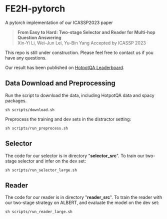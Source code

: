 # FE2H-pytorch

A pytorch implementation of our ICASSP2023 paper
>**From Easy to Hard: Two-stage Selector and Reader for Multi-hop Question Answering**  
>Xin-Yi Li, Wei-Jun Lei, Yu-Bin Yang
>Accepted by ICASSP 2023

This repo is still under construction. Please feel free to contact us if you have any questions.

Our result has been published on [HotpotQA Leaderboard](https://hotpotqa.github.io/).

## Data Download and Preprocessing

Run the script to download the data, including HotpotQA data and spacy packages.

```commandline
sh scripts/download.sh
```

Preprocess the training and dev sets in the distractor setting:

```commandline
sh scripts/run_preprocess.sh
```

## Selector

The code for our selector is in directory "**selector_src**".
To train our two-stage selector and infer on the dev set:

```commandline
sh scripts/run_selector_large.sh
```

## Reader

The code for our reader is in directory "**reader_src**".
To train the reader with our two-stage strategy on ALBERT, and evaluate the model on the dev set:

```commandline
sh scripts/run_reader_large.sh
```
